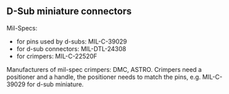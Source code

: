 

## D-Sub miniature connectors


Mil-Specs:
- for pins used by d-subs: MIL-C-39029 
- for d-sub connectors: MIL-DTL-24308
- for crimpers: MIL-C-22520F


Manufacturers of mil-spec crimpers: DMC, ASTRO. Crimpers need a positioner and a handle, the positioner needs to match the pins, e.g. MIL-C-39029 for d-sub miniature.
